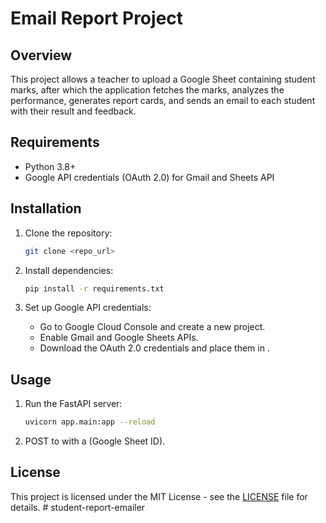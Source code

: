 # Email Report Project

## Overview
This project allows a teacher to upload a Google Sheet containing student marks, after which the application fetches the marks, analyzes the performance, generates report cards, and sends an email to each student with their result and feedback.

## Requirements
- Python 3.8+
- Google API credentials (OAuth 2.0) for Gmail and Sheets API

## Installation
1. Clone the repository:
    ```bash
    git clone <repo_url>
    ```
    
2. Install dependencies:
    ```bash
    pip install -r requirements.txt
    ```

3. Set up Google API credentials:
   - Go to Google Cloud Console and create a new project.
   - Enable Gmail and Google Sheets APIs.
   - Download the OAuth 2.0 credentials and place them in .

## Usage
1. Run the FastAPI server:
    ```bash
    uvicorn app.main:app --reload
    ```

2. POST to  with a  (Google Sheet ID).

## License
This project is licensed under the MIT License - see the [LICENSE](LICENSE) file for details.
#   s t u d e n t - r e p o r t - e m a i l e r  
 